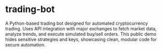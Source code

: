 # trading-bot
A Python-based trading bot designed for automated cryptocurrency trading. Uses API integration with major exchanges to fetch market data, analyze trends, and execute simulated buy/sell orders. This public demo hides sensitive strategies and keys, showcasing clean, modular code for secure automation.
